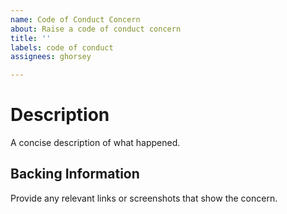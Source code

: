 ```yaml
---
name: Code of Conduct Concern
about: Raise a code of conduct concern
title: ''
labels: code of conduct
assignees: ghorsey

---
```


# Description
A concise description of what happened.

## Backing Information
Provide any relevant links or screenshots that show the concern.
